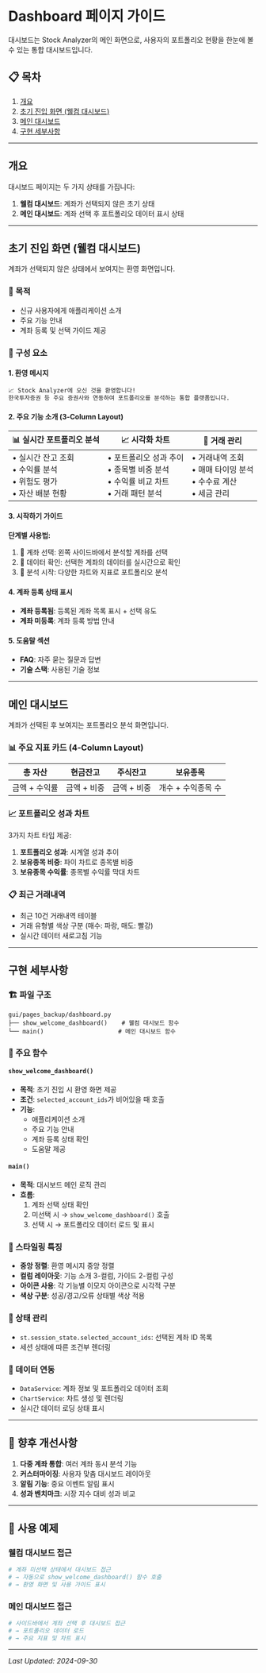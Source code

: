 # Dashboard 페이지 가이드

대시보드는 Stock Analyzer의 메인 화면으로, 사용자의 포트폴리오 현황을 한눈에 볼 수 있는 통합 대시보드입니다.

## 📋 목차

1. [개요](#개요)
2. [초기 진입 화면 (웰컴 대시보드)](#초기-진입-화면-웰컴-대시보드)
3. [메인 대시보드](#메인-대시보드)
4. [구현 세부사항](#구현-세부사항)

---

## 개요

대시보드 페이지는 두 가지 상태를 가집니다:

1. **웰컴 대시보드**: 계좌가 선택되지 않은 초기 상태
2. **메인 대시보드**: 계좌 선택 후 포트폴리오 데이터 표시 상태

---

## 초기 진입 화면 (웰컴 대시보드)

계좌가 선택되지 않은 상태에서 보여지는 환영 화면입니다.

### 🎯 목적
- 신규 사용자에게 애플리케이션 소개
- 주요 기능 안내
- 계좌 등록 및 선택 가이드 제공

### 📱 구성 요소

#### 1. 환영 메시지
```markdown
📈 Stock Analyzer에 오신 것을 환영합니다!
한국투자증권 등 주요 증권사와 연동하여 포트폴리오를 분석하는 통합 플랫폼입니다.
```

#### 2. 주요 기능 소개 (3-Column Layout)
| 📊 실시간 포트폴리오 분석 | 📈 시각화 차트 | 💼 거래 관리 |
|------------------------|-------------|------------|
| • 실시간 잔고 조회<br>• 수익률 분석<br>• 위험도 평가<br>• 자산 배분 현황 | • 포트폴리오 성과 추이<br>• 종목별 비중 분석<br>• 수익률 비교 차트<br>• 거래 패턴 분석 | • 거래내역 조회<br>• 매매 타이밍 분석<br>• 수수료 계산<br>• 세금 관리 |

#### 3. 시작하기 가이드
**단계별 사용법:**
1. 🔸 계좌 선택: 왼쪽 사이드바에서 분석할 계좌를 선택
2. 🔸 데이터 확인: 선택한 계좌의 데이터를 실시간으로 확인
3. 🔸 분석 시작: 다양한 차트와 지표로 포트폴리오 분석

#### 4. 계좌 등록 상태 표시
- **계좌 등록됨**: 등록된 계좌 목록 표시 + 선택 유도
- **계좌 미등록**: 계좌 등록 방법 안내

#### 5. 도움말 섹션
- **FAQ**: 자주 묻는 질문과 답변
- **기술 스택**: 사용된 기술 정보

---

## 메인 대시보드

계좌가 선택된 후 보여지는 포트폴리오 분석 화면입니다.

### 📊 주요 지표 카드 (4-Column Layout)
| 총 자산 | 현금잔고 | 주식잔고 | 보유종목 |
|--------|---------|---------|---------|
| 금액 + 수익률 | 금액 + 비중 | 금액 + 비중 | 개수 + 수익종목 수 |

### 📈 포트폴리오 성과 차트
3가지 차트 타입 제공:
1. **포트폴리오 성과**: 시계열 성과 추이
2. **보유종목 비중**: 파이 차트로 종목별 비중
3. **보유종목 수익률**: 종목별 수익률 막대 차트

### 📋 최근 거래내역
- 최근 10건 거래내역 테이블
- 거래 유형별 색상 구분 (매수: 파랑, 매도: 빨강)
- 실시간 데이터 새로고침 기능

---

## 구현 세부사항

### 🏗️ 파일 구조
```
gui/pages_backup/dashboard.py
├── show_welcome_dashboard()    # 웰컴 대시보드 함수
└── main()                     # 메인 대시보드 함수
```

### 🔧 주요 함수

#### `show_welcome_dashboard()`
- **목적**: 초기 진입 시 환영 화면 제공
- **조건**: `selected_account_ids`가 비어있을 때 호출
- **기능**:
  - 애플리케이션 소개
  - 주요 기능 안내
  - 계좌 등록 상태 확인
  - 도움말 제공

#### `main()`
- **목적**: 대시보드 메인 로직 관리
- **흐름**:
  1. 계좌 선택 상태 확인
  2. 미선택 시 → `show_welcome_dashboard()` 호출
  3. 선택 시 → 포트폴리오 데이터 로드 및 표시

### 🎨 스타일링 특징
- **중앙 정렬**: 환영 메시지 중앙 정렬
- **컬럼 레이아웃**: 기능 소개 3-컬럼, 가이드 2-컬럼 구성
- **아이콘 사용**: 각 기능별 이모지 아이콘으로 시각적 구분
- **색상 구분**: 성공/경고/오류 상태별 색상 적용

### 🔄 상태 관리
- `st.session_state.selected_account_ids`: 선택된 계좌 ID 목록
- 세션 상태에 따른 조건부 렌더링

### 📡 데이터 연동
- `DataService`: 계좌 정보 및 포트폴리오 데이터 조회
- `ChartService`: 차트 생성 및 렌더링
- 실시간 데이터 로딩 상태 표시

---

## 🚀 향후 개선사항

1. **다중 계좌 통합**: 여러 계좌 동시 분석 기능
2. **커스터마이징**: 사용자 맞춤 대시보드 레이아웃
3. **알림 기능**: 중요 이벤트 알림 표시
4. **성과 벤치마크**: 시장 지수 대비 성과 비교

---

## 📝 사용 예제

### 웰컴 대시보드 접근
```python
# 계좌 미선택 상태에서 대시보드 접근
# → 자동으로 show_welcome_dashboard() 함수 호출
# → 환영 화면 및 사용 가이드 표시
```

### 메인 대시보드 접근
```python
# 사이드바에서 계좌 선택 후 대시보드 접근
# → 포트폴리오 데이터 로드
# → 주요 지표 및 차트 표시
```

---

*Last Updated: 2024-09-30*